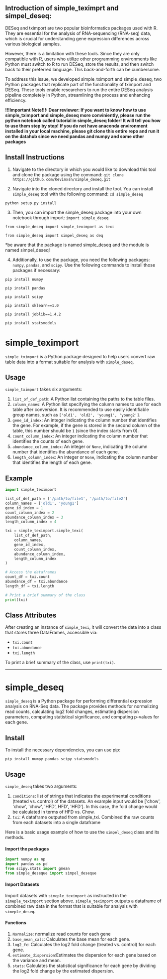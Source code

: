 ## Introduction of simple_teximprt and simpel_deseq:

DESeq and tximport are two popular bioinformatics packages used with R. They are essential for the analysis of RNA-sequencing (RNA-seq) data, which is crucial for understanding gene expression differences across various biological samples.

However, there is a limitation with these tools. Since they are only compatible with R, users who utilize other programming environments like Python must switch to R to run DESeq, store the results, and then switch back to their preferred language. This back-and-forth can be cumbersome.

To address this issue, we developed simple_tximport and simple_deseq, two Python packages that replicate part of the functionality of tximport and DESeq. These tools enable researchers to run the entire DESeq analysis pipeline completely in Python, streamlining the process and enhancing efficiency.

**!!!Important Note!!!: Dear reviewer: If you want to know how to use simple_tximport and simple_deseq more conviniently, please run the python notebook called tutorial in simple_deseq folder! It will tell you how to use them step by step!**
**If you do not have anaconda environment installed in your local machine, please git clone this entire repo and run it on the datahub since we need pandas and numpy and some other packages**


## Install Instructions

1. Navigate to the directory in which you would like to download this tool and clone the package using the command:
`git clone https://github.com/Kevinxsn/simple_deseq.git`


2. Navigate into the cloned directory and install the tool. You can install `simple_deseq` tool with the following command:
`cd simple_deseq`

`python setup.py install`


3. Then, you can import the simple_deseq package into your own notebook through import:
`import simple_deseq`

`from simple_deseq import simple_teximport as texi`

`from simple_deseq import simpel_deseq as deq`

*be aware that the package is named simple_deseq and the module is named simpel_deseq!


4. Additionally, to use the package, you need the following packages: `numpy`, `pandas`, and `scipy`. Use the following commands to install those packages if necessary:

`pip install numpy`

`pip install pandas`

`pip install scipy`

`pip install sklearn==1.0`

`pip install joblib==1.4.2`

`pip install statsmodels`


# simple_teximport


`simple_tximport` is a Python package designed to help users convert raw table data into a format suitable for analysis with `simple_deseq`.


## Usage

`simple_tximport` takes six arguments:

1. `list_of_def_path`: A Python list containing the paths to the table files.
2. `column_names`: A Python list specifying the column names to use for each table after conversion. It is recommended to use easily identifiable group names, such as `['old1', 'old2', 'young1', 'young2']`.
3. `gene_id_index`: An integer indicating the column number that identifies the gene. For example, if the gene is stored in the second column of the table, this number should be `1` (since the index starts from 0).
4. `count_column_index`: An integer indicating the column number that identifies the counts of each gene.
5. `abundance_column_index`: An integer or `None`, indicating the column number that identifies the abundance of each gene.
6. `length_column_index`: An integer or `None`, indicating the column number that identifies the length of each gene.

## Example

```python
import simple_teximport

list_of_def_path = ['/path/to/file1', '/path/to/file2']
column_names = ['old1', 'young1']
gene_id_index = 1
count_column_index = 2
abundance_column_index = 3
length_column_index = 4

txi = simple_teximport.simple_texi(
    list_of_def_path,
    column_names,
    gene_id_index,
    count_column_index,
    abundance_column_index,
    length_column_index
)

# Access the dataframes
count_df = txi.count
abundance_df = txi.abundance
length_df = txi.length

# Print a brief summary of the class
print(txi)
```

## Class Attributes

After creating an instance of `simple_texi`, it will convert the data into a class that stores three DataFrames, accessible via:
- `txi.count`
- `txi.abundance`
- `txi.length`

To print a brief summary of the class, use `print(txi)`.

---

# simple_deseq

`simple_deseq` is a Python package for performing differential expression analysis on RNA-Seq data. The package provides methods for normalizing read counts, calculating log2 fold changes, estimating dispersion parameters, computing statistical significance, and computing p-values for each gene.

## Install

To install the necessary dependencies, you can use pip:

`pip install numpy pandas scipy statsmodels`

## Usage

`simple_deseq` takes two arguments: 
1. `conditions`: list of  strings that indicates the experimental conditions (treated vs. control) of the datasets. An example input would be ['chow', 'chow', 'chow', 'HFD', HFD', 'HFD']. In this case, the fold change would be calculated in terms of HFD vs. Chow. 
2. `txi`: A dataframe outputed from simple_txi. Combined the raw counts from each datasets into a single dataframe 

Here is a basic usage example of how to use the `simpel_deseq` class and its methods.

#### Import the packages

```python
import numpy as np
import pandas as pd
from scipy.stats import gmean
from simple_deseque import simpel_deseque
```

#### Import Datasets

Import datasets with `simeple_teximport` as instructed in the `simeple_teximport` section above. `simeple_teximport` outputs a dataframe of combined raw data in the format that is suitable for analysis with `simeple_deseq`.

#### Functions

1. `Normalize`: normalize read counts for each gene
2. `base_mean_calc`: Calculates the base mean for each gene.
3. `log2_fc`: Calculates the log2 fold change (treated vs. control) for each gene.
4. `estimate_dispersion`:Estimates the dispersion for each gene based on the variance and mean.
5. `stats`: Calculates the statistical significance for each gene by dividing the log2 fold change by the estimated dispersion.





